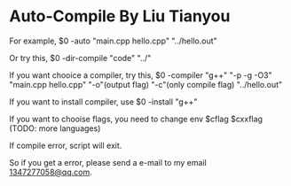 # Auto-Compile By Liu Tianyou

For example, $0 -auto "main.cpp hello.cpp" "../hello.out"

Or try this, $0 -dir-compile "code" "../" 

If you want chooice a compiler, try this, $0 -compiler "g++" "-p -g -O3" "main.cpp hello.cpp" "-o"(output flag) "-c"(only compile flag) "../hello.out"

If you want to install compiler, use $0 -install "g++"

If you want to chooise flags, you need to change env $cflag $cxxflag (TODO: more languages)

If compile error, script will exit.

So if you get a error, please send a e-mail to my email [1347277058@qq.com](mailto://1347277058@qq.com).